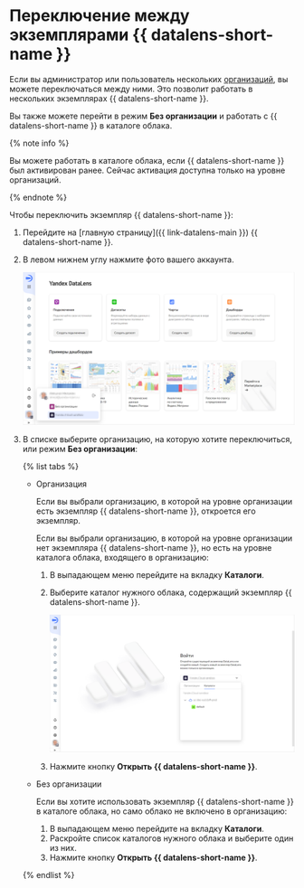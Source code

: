 # Переключение между экземплярами {{ datalens-short-name }}

Если вы администратор или пользователь нескольких [организаций](../../concepts/organizations.md), вы можете переключаться между ними. Это позволит работать в нескольких экземплярах {{ datalens-short-name }}.

Вы также можете перейти в режим **Без организации** и работать с {{ datalens-short-name }} в каталоге облака.

{% note info %}

Вы можете работать в каталоге облака, если {{ datalens-short-name }} был активирован ранее. Сейчас активация доступна только на уровне организаций.

{% endnote %}

Чтобы переключить экземпляр {{ datalens-short-name }}:

1. Перейдите на [главную страницу]({{ link-datalens-main }}) {{ datalens-short-name }}.
1. В левом нижнем углу нажмите фото вашего аккаунта.

   ![image](../../../_assets/datalens/organization/select-organization.png)

1. В списке выберите организацию, на которую хотите переключиться, или режим **Без организации**:

   {% list tabs %}

   - Организация

     Если вы выбрали организацию, в которой на уровне организации есть экземпляр {{ datalens-short-name }}, откроется его экземпляр.

     Если вы выбрали организацию, в которой на уровне организации нет экземпляра {{ datalens-short-name }}, но есть на уровне каталога облака, входящего в организацию:

     1. В выпадающем меню перейдите на вкладку **Каталоги**.
     1. Выберите каталог нужного облака, содержащий экземпляр {{ datalens-short-name }}. 

         ![image](../../../_assets/datalens/organization/organization-catalog.png)

     1. Нажмите кнопку **Открыть {{ datalens-short-name }}**.

   - Без организации

     Если вы хотите использовать экземпляр {{ datalens-short-name }} в каталоге облака, но само облако не включено в организацию:

     1. В выпадающем меню перейдите на вкладку **Каталоги**.
     1. Раскройте список каталогов нужного облака и выберите один из них.
     1. Нажмите кнопку **Открыть {{ datalens-short-name }}**.

   {% endlist %}
